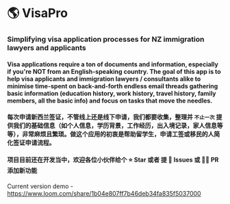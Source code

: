 # 🌎 VisaPro
### Simplifying visa application processes for NZ immigration lawyers and applicants

#### Visa applications require a ton of documents and information, especially if you're NOT from an English-speaking country. The goal of this app is to help visa applicants and immigration lawyers / consultants alike to minimise time-spent on back-and-forth endless email threads gathering basic information (education history, work history, travel history, family members, all the basic info) and focus on tasks that move the needles.

#### 每次申请新西兰签证，不管线上还是线下申请，我们都要收集，整理并 `不止一次` 提供我们的基础信息（如个人信息，学历背景，工作经历，出入境记录，家人信息等等），非常麻烦且繁琐。做这个应用的初衷是帮助留学生，申请工签或移民的人简化签证申请流程。

#### 项目目前还在开发当中，欢迎各位小伙伴给个 ⭐ Star 或者 提 📝 Issues 或 🙋‍♂️ PR 添加新功能

Current version demo - https://www.loom.com/share/1b04e807ff7b46deb34fa835f5037000
